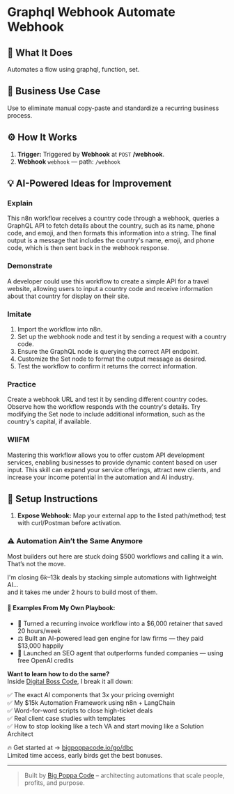 # Graphql Webhook Automate Webhook
  ## 🚀 What It Does
  Automates a flow using graphql, function, set.
  
  ## 💼 Business Use Case
  Use to eliminate manual copy-paste and standardize a recurring business process.
  
  ## ⚙️ How It Works
  1. **Trigger:** Triggered by **Webhook** at `POST` **/webhook**.
  2. **Webhook** `webhook` — path: `/webhook`
  
  ## 💡 AI-Powered Ideas for Improvement
  ### Explain
This n8n workflow receives a country code through a webhook, queries a GraphQL API to fetch details about the country, such as its name, phone code, and emoji, and then formats this information into a string. The final output is a message that includes the country's name, emoji, and phone code, which is then sent back in the webhook response.

### Demonstrate
A developer could use this workflow to create a simple API for a travel website, allowing users to input a country code and receive information about that country for display on their site.

### Imitate
1. Import the workflow into n8n.
2. Set up the webhook node and test it by sending a request with a country code.
3. Ensure the GraphQL node is querying the correct API endpoint.
4. Customize the Set node to format the output message as desired.
5. Test the workflow to confirm it returns the correct information.

### Practice
Create a webhook URL and test it by sending different country codes. Observe how the workflow responds with the country's details. Try modifying the Set node to include additional information, such as the country's capital, if available.

### WIIFM
Mastering this workflow allows you to offer custom API development services, enabling businesses to provide dynamic content based on user input. This skill can expand your service offerings, attract new clients, and increase your income potential in the automation and AI industry.
  
  ## 🔧 Setup Instructions
  1. **Expose Webhook:** Map your external app to the listed path/method; test with curl/Postman before activation.
  
### ⚠️ Automation Ain’t the Same Anymore

Most builders out here are stuck doing $500 workflows and calling it a win.  
That’s not the move.  

I'm closing $6k–$13k deals by stacking simple automations with lightweight AI...  
and it takes me under 2 hours to build most of them.

#### 🧠 Examples From My Own Playbook:
- 🔁 Turned a recurring invoice workflow into a $6,000 retainer that saved 20 hours/week  
- ⚖️ Built an AI-powered lead gen engine for law firms — they paid $13,000 happily  
- 🚀 Launched an SEO agent that outperforms funded companies — using free OpenAI credits  

**Want to learn how to do the same?**  
Inside [Digital Boss Code](https://bigpoppacode.io/go/dbc), I break it all down:

✅ The exact AI components that 3x your pricing overnight  
✅ My $15k Automation Framework using n8n + LangChain  
✅ Word-for-word scripts to close high-ticket deals  
✅ Real client case studies with templates  
✅ How to stop looking like a tech VA and start moving like a Solution Architect  

🔥 Get started at → [bigpoppacode.io/go/dbc](https://bigpoppacode.io/go/dbc)  
Limited time access, early birds get the best bonuses.

---
> Built by [Big Poppa Code](https://bigpoppacode.io) – architecting automations that scale people, profits, and purpose.
  